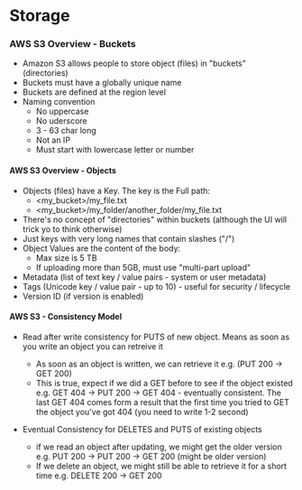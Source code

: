 # Storage

### AWS S3 Overview - Buckets

* Amazon S3 allows people to store object (files) in "buckets" (directories)
* Buckets must have a globally unique name
* Buckets are defined at the region level
* Naming convention
  * No uppercase
  * No uderscore
  * 3 - 63 char long
  * Not an IP
  * Must start with lowercase letter or number

#### AWS S3 Overview - Objects

* Objects (files) have a Key. The key is the Full path:
  * <my_bucket>/my_file.txt
  * <my_bucket>/my_folder/another_folder/my_file.txt
* There's no concept of "directories" within buckets (although the UI will trick
  yo to think otherwise)
* Just keys with very long names that contain slashes ("/")
* Object Values are the content of the body:
  * Max size is 5 TB
  * If uploading more than 5GB, must use "multi-part upload"
* Metadata (list of text key / value pairs - system or user metadata)
* Tags (Unicode key / value pair - up to 10) - useful for security / lifecycle
* Version ID (if version is enabled)

#### AWS S3 - Consistency Model

* Read after write consistency for PUTS of new object. Means as soon as you
  write an object you can retreive it
    * As soon as an object is written, we can retrieve it e.g. (PUT 200 -> GET
      200)
    * This is true, expect if we did a GET before to see if the object existed
      e.g. GET 404 -> PUT 200 -> GET 404 - eventually consistent. The last GET
      404 comes form a result that the first time you tried to GET the object
      you've got 404 (you need to write 1-2 second)

* Eventual Consistency for DELETES and PUTS of existing objects
  * if we read an object after updating, we might get the older version e.g. PUT
    200 -> PUT 200 -> GET 200 (might be older version)
  * If we delete an object, we might still be able to retrieve it for a short
    time e.g. DELETE 200 -> GET 200
